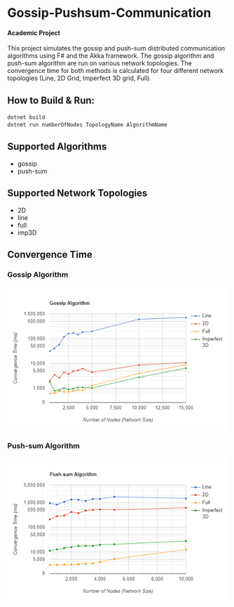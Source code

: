 # Gossip-Pushsum-Communication
#### Academic Project
This project simulates the gossip and push-sum distributed communication algorithms using F# and the Akka framework. The gossip
algorithm and push-sum algorithm are run on various network topologies. The convergence time for
both methods is calculated for four different network topologies (Line, 2D Grid, Imperfect 3D
grid, Full).

## How to Build & Run:
```sh
dotnet build
dotnet run numberOfNodes TopologyName AlgorithmName
```

## Supported Algorithms
* gossip
* push-sum

## Supported Network Topologies
* 2D
* line
* full
* imp3D

## Convergence Time
### Gossip Algorithm
![Gossip](Gossip.png)

### Push-sum Algorithm
![Push](Push-sum.png)
